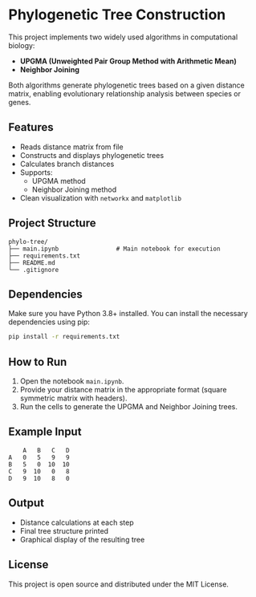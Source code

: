 # Phylogenetic Tree Construction

This project implements two widely used algorithms in computational biology:
- **UPGMA (Unweighted Pair Group Method with Arithmetic Mean)**
- **Neighbor Joining**

Both algorithms generate phylogenetic trees based on a given distance matrix, enabling evolutionary relationship analysis between species or genes.

## Features

- Reads distance matrix from file
- Constructs and displays phylogenetic trees
- Calculates branch distances
- Supports:
  - UPGMA method
  - Neighbor Joining method
- Clean visualization with `networkx` and `matplotlib`

## Project Structure

```
phylo-tree/
├── main.ipynb                # Main notebook for execution
├── requirements.txt
├── README.md
└── .gitignore
```

## Dependencies

Make sure you have Python 3.8+ installed. You can install the necessary dependencies using pip:

```bash
pip install -r requirements.txt
```

## How to Run

1. Open the notebook `main.ipynb`.
2. Provide your distance matrix in the appropriate format (square symmetric matrix with headers).
3. Run the cells to generate the UPGMA and Neighbor Joining trees.

## Example Input

```
    A   B   C   D
A   0   5   9   9
B   5   0  10  10
C   9  10   0   8
D   9  10   8   0
```

## Output

- Distance calculations at each step
- Final tree structure printed
- Graphical display of the resulting tree

## License

This project is open source and distributed under the MIT License.
